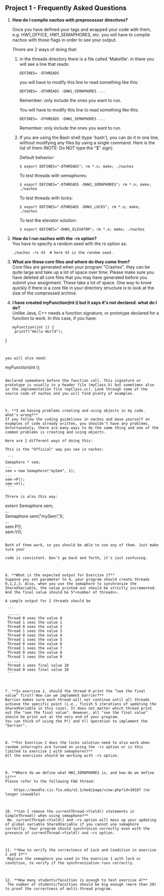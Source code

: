 ## Project 1 - Frequently Asked Questions

1. **How do I compile nachos with preprocessor directives?**

   Once you have defined your tags and wrapped your code with them, e.g. HW1_OFFICE, HW1_SEMAPHORES, etc. you will have to compile nachos with those flags in order to see your output.

   Threre are 2 ways of doing that:

   1. in the threads directory there is a file called 'Makefile'. in there you will see a line that reads:
      	
      ```
      DEFINES= -DTHREADS
      ```

      you will have to modify this line to read something like this:  
   		
      ```
      DEFINES= -DTHREADS -DHW1_SEMAPHORES ...  
      ```
      	
      Remember: only include the ones you want to run.
   	
      You will have to modify this line to read something like this:  
      	
      ```
      DEFINES= -DTHREADS -DHW1_SEMAPHORES ...  
      ```
      	
      	Remember: only include the ones you want to run.


      
   2. If you are using the Bash shell (type 'bash'), you can do it in one line, without modifying any files by using a single command. Here is the list of them (NOTE: Do NOT type the "$" sign):
   
      Default behavior:  
      
      ```
      $ export DEFINES="-DTHREADS"; rm *.o; make; ./nachos
      ```
   
      To test threads with semaphores:  
      
      ```
      $ export DEFINES="-DTHREADS -DHW1_SEMAPHORES"; rm *.o; make; ./nachos
      ```
      
      To test threads with locks:  
      
      ```
      $ export DEFINES="-DTHREADS -DHW1_LOCKS"; rm *.o; make; ./nachos
      ```
      
      To test the elevator solution:  
      
      ```
      $ export DEFINES="-DHW1_ELEVATOR"; rm *.o; make; ./nachos
      ```
      
      



2. **How do I run nachos with the -rs option?**  
   You have to specify a random seed with the rs option as:  
   
   ```
   ./nachos -rs 43  # here 43 is the random seed.
   ```
   
   
   



3. **What are these core files and where do they come from?**  
   Core files are generated when your program "Crashes". they can be quite large and take up a lot of space over time. Please make sure you have deleted all core files that you may have generated before you submit your assignment. These take a lot of space. One way to know quickly if there is a core file in your directory structure is to look at the size of the compressed archive.

   

4. **I have created myFunction(int i) but it says it's not declared. what do I do?**  
   Unlike Java, C++ needs a function signature, or prototype declared for a function to work. In this case, if you have:

   ```
   myFunction(int i) {  
   	printf("Hello World");  
}   
   ```
   

you will also need:  

   ```
   myFunction(int i);
   ```

   declared somewhere before the function call. This signature or prototype is usually in a header file (myClass.h) but sometimes also in the implementation file (myClass.cc). Look through some of the source code of nachos and you will find plenty of examples.



5. **I am having problems creating and using objects in my code. what's wrong?**  
   If you follow the coding guidelines in nachos and base yourself on examples of code already written, you shouldn't have any problems. Unfortunately, there are many ways to do the same thing and one of the common problems is creating and using objects.

   Here are 2 different ways of doing this:

   This is the "Official" way you see in nachos:  
   
	```
   Semaphore * sem;  
   ...  
   sem = new Semaphore("mySem", 1);  
   ...  
   sem->P();  
   sem->V();  
	```
   
   Threre is also this way:
   
   ```
   extern Semaphore sem;  
   ...  
   Semaphore sem("mySem",1);  
   ...  
   sem.P();  
   sem.V();
   ```
   
   Both of them work, so you should be able to use any of them. Just make sure your
   
   code is consistent. Don't go back and forth, it's just confusing.



6. **What is the expected output for Exercise 1?**  
   Suppose you set parameter to 4, your program should create threads 0,1,2,3. Also, when you use the semaphore to synchronize the SharedVariable, the value printed out should be strictly incremented. And the final value should be 5*<number of threads>.

   A sample output for 2 threads should be
   
    ```
    ......
   	Thread 0 sees the value 0
   	Thread 1 sees the value 1
   	Thread 0 sees the value 2  
   	Thread 1 sees the value 3  
   	Thread 0 sees the value 4  
   	Thread 1 sees the value 5  
   	Thread 0 sees the value 6  
   	Thread 1 sees the value 7  
   	Thread 0 sees the value 8  
   	Thread 1 sees the value 9  
   	......  
   	Thread 1 sees final value 10  
   	Thread 0 sees final value 10
    ```



7. **In exercise 1, should the thread 0 print the “see the final value” first? How can we implement barrier?**  
   Barrier makes sure each thread will not continue until all threads achieve the specific point (i.e., finish 5 iterations of updating the SharedVariable in this case). It does not matter which thread print out the "see the final value". However, all "see the final value" should be print out at the very end of your program. 
   You can think of using the P() and V() operation to implement the "barrier".



8. **For Exercise 2 does the locks solution need to also work when random interrupts are turned on using the -rs option or is this limited to exercise 1 with semaphores?**  
   All the exercises should be working with -rs option.



9. **Where do we define what HW1_SEMAPHORES is, and how do we define it?**  
   Please refer to the following FAQ thread:

   ​	https://moodle.cis.fiu.edu/v2.1/mod/page/view.php?id=10187 (no longer viewable)



10. **Can I remove the currentThread->Yield() statements in SimpleThread() when using semaphone?**  
    No. currentThread->Yield() and –rs option will mass up your updating of global variable SharedVariable if you cannot use semaphore correctly. Your program should synchronize correctly even with the presence of currentThread->Yield() and –rs option.



11. **How to verify the correctness of Lock and Condition in exercise 2 and 3?**  
    Replace the semaphore you used in the exercise 1 with lock or condition, to verify if the synchronization runs correctly.



12. **How many students/faculties is enough to test exercise 4?**  
    The number of students/faculties should be big enough (more than 20) to proof the correctness of multi-thread program.








